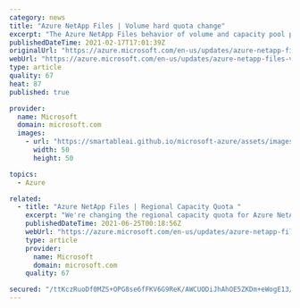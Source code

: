 ```yaml
---
category: news
title: "Azure NetApp Files | Volume hard quota change"
excerpt: "The Azure NetApp Files behavior of volume and capacity pool provisioning will change to a manual and controllable mechanism beginning March 15th, 2021. This means that application users will have more control over provisioned capacity pool space and associated cost. "
publishedDateTime: 2021-02-17T17:01:39Z
originalUrl: "https://azure.microsoft.com/en-us/updates/azure-netapp-files-volume-hard-quota-change/"
webUrl: "https://azure.microsoft.com/en-us/updates/azure-netapp-files-volume-hard-quota-change/"
type: article
quality: 67
heat: 87
published: true

provider:
  name: Microsoft
  domain: microsoft.com
  images:
    - url: "https://smartableai.github.io/microsoft-azure/assets/images/organizations/microsoft.com-50x50.jpg"
      width: 50
      height: 50

topics:
  - Azure

related:
  - title: "Azure NetApp Files | Regional Capacity Quota "
    excerpt: "We're changing the regional capacity quota for Azure NetApp files at no additional cost to you."
    publishedDateTime: 2021-06-25T00:18:56Z
    webUrl: "https://azure.microsoft.com/en-us/updates/azure-netapp-files-regional-capacity-quota/"
    type: article
    provider:
      name: Microsoft
      domain: microsoft.com
    quality: 67

secured: "/ttKczRuoDf0MZS+OPG8se6fFKV6G9ReK/AWCUODiJhAhOE5ZKDm+eWogE13/RCjxFTF6cDuYq4CQho/Y2zpbfYdfs6tO31SzKJH/4V/4Uek5G9QVDiWNjibi6Va1/InKXWNiICzRexxh2iIajbSp4cl9uA1qvv+UUziHSMF2aqqpFW6+7W5QKYqzsezK7FnDbdeJhmOLySBzcF9VTNMsVYZjl0qXOWVIxOzIo/QhUesNfGu5yc4XiHMXA05rRmiKYOskmArw7npnJEHsHRPWZgCfumOi0Gf34p/wVrjUXOUXRNhz2/RSFuVSIPEtijP7BZwUgOMbBXE4jcH5zj79ih5uym/rngv060uz5nJ/rI=;fvDGzBCfy+Ehca1CpgBTvA=="
---
```



